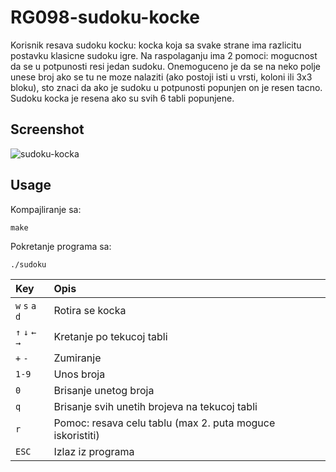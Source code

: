 # RG098-sudoku-kocke
Korisnik resava sudoku kocku: kocka koja sa svake strane ima razlicitu postavku klasicne sudoku igre.
Na raspolaganju ima 2 pomoci: mogucnost da se u potpunosti resi jedan sudoku.
Onemoguceno je da se na neko polje unese broj ako se tu ne moze nalaziti (ako postoji isti u vrsti, koloni ili 3x3 bloku), sto znaci da ako je sudoku u potpunosti popunjen on je resen tacno.
Sudoku kocka je resena ako su svih 6 tabli popunjene.

## Screenshot

![sudoku-kocka](https://raw.githubusercontent.com/MATF-RG17/RG098-sudoku-kocke/master/Screenshots/2017-12-30.png)

## Usage

Kompajliranje sa:

`make`

Pokretanje programa sa:

`./sudoku`


| **Key** | **Opis** |
| :---  | :--- |
| `w` `s` `a` `d` | Rotira se kocka |
| `↑` `↓` `←` `→`   | Kretanje po tekucoj tabli  |
| `+` `-` | Zumiranje |
| `1-9` | Unos broja |
| `0` | Brisanje unetog broja |
| `q` | Brisanje svih unetih brojeva na tekucoj tabli |
| `r` | Pomoc: resava celu tablu (max 2. puta moguce iskoristiti) |
| `ESC` | Izlaz iz programa |
